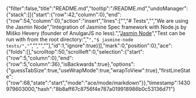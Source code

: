 {"filter":false,"title":"README.md","tooltip":"/README.md","undoManager":{"stack":[[{"start":{"row":42,"column":0},"end":{"row":54,"column":0},"action":"insert","lines":["","# Tests","","We are using the Jasmin Node","Integration of Jasmine Spec framework with Node.js by Miško Hevery (founder of AnulgarJS no less).","[Jasmin Node](https://github.com/mhevery/jasmine-node)","Test can be run with from the root directory:","```","$ jasmine-node tests/","```","","",""],"id":1,"ignore":true}]],"mark":0,"position":0},"ace":{"folds":[],"scrolltop":50,"scrollleft":0,"selection":{"start":{"row":5,"column":0},"end":{"row":5,"column":36},"isBackwards":true},"options":{"guessTabSize":true,"useWrapMode":true,"wrapToView":true},"firstLineState":{"row":68,"state":"start","mode":"ace/mode/markdown"}},"timestamp":1430979603000,"hash":"8b8aff67c8756f4e787a019918986b0c53136d71"}